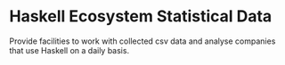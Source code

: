 # Haskell Ecosystem Statistical Data

Provide facilities to work with collected csv data and analyse companies that use Haskell on a daily basis.
